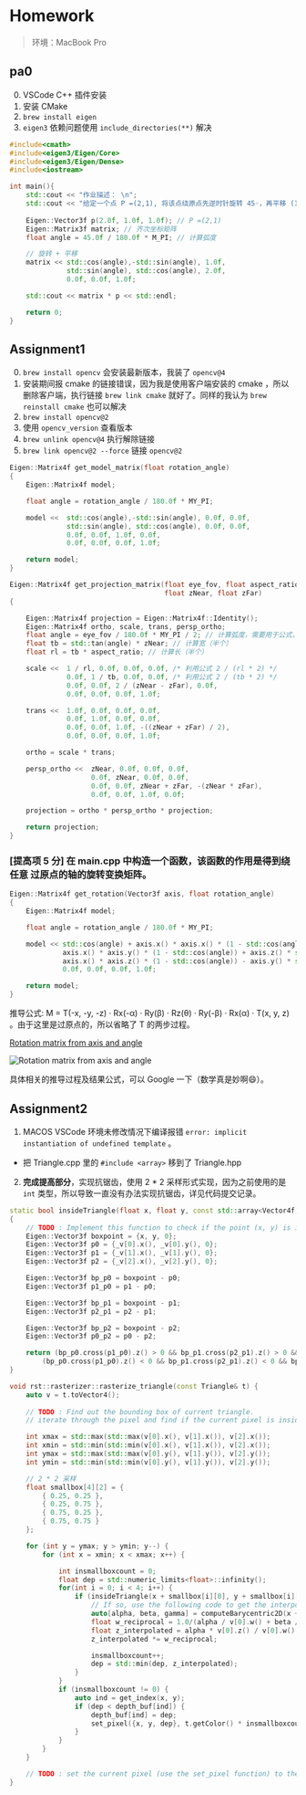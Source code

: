 # Homework

> 环境：MacBook Pro

## pa0

0. VSCode C++ 插件安装
1. 安装 CMake
2. `brew install eigen`
3. `eigen3` 依赖问题使用 `include_directories(**)` 解决

```c++
#include<cmath>
#include<eigen3/Eigen/Core>
#include<eigen3/Eigen/Dense>
#include<iostream>

int main(){
    std::cout << "作业描述： \n";
    std::cout << "给定一个点 P =(2,1), 将该点绕原点先逆时针旋转 45◦，再平移 (1,2), 计算出 变换后点的坐标(要求用齐次坐标进行计算)。 \n";
    
    Eigen::Vector3f p(2.0f, 1.0f, 1.0f); // P =(2,1)
    Eigen::Matrix3f matrix; // 齐次坐标矩阵
    float angle = 45.0f / 180.0f * M_PI; // 计算弧度

    // 旋转 + 平移
    matrix << std::cos(angle),-std::sin(angle), 1.0f,
              std::sin(angle), std::cos(angle), 2.0f,
              0.0f, 0.0f, 1.0f;

    std::cout << matrix * p << std::endl;

    return 0;
}
```

## Assignment1

0. `brew install opencv` 会安装最新版本，我装了 `opencv@4`
1. 安装期间报 cmake 的链接错误，因为我是使用客户端安装的 cmake ，所以删除客户端，执行链接 `brew link cmake` 就好了。同样的我认为 `brew reinstall cmake` 也可以解决
2. `brew install opencv@2`
3. 使用 `opencv_version` 查看版本
4. `brew unlink opencv@4` 执行解除链接
5. `brew link opencv@2 --force` 链接 `opencv@2`

```c++
Eigen::Matrix4f get_model_matrix(float rotation_angle)
{
    Eigen::Matrix4f model;

    float angle = rotation_angle / 180.0f * MY_PI;

    model <<  std::cos(angle),-std::sin(angle), 0.0f, 0.0f,
              std::sin(angle), std::cos(angle), 0.0f, 0.0f,
              0.0f, 0.0f, 1.0f, 0.0f,
              0.0f, 0.0f, 0.0f, 1.0f;

    return model;
}

Eigen::Matrix4f get_projection_matrix(float eye_fov, float aspect_ratio,
                                      float zNear, float zFar)
{

    Eigen::Matrix4f projection = Eigen::Matrix4f::Identity();
    Eigen::Matrix4f ortho, scale, trans, persp_ortho;
    float angle = eye_fov / 180.0f * MY_PI / 2; // 计算弧度，需要用于公式，所以除 2
    float tb = std::tan(angle) * zNear; // 计算宽（半个）
    float rl = tb * aspect_ratio; // 计算长（半个）

    scale <<  1 / rl, 0.0f, 0.0f, 0.0f, /* 利用公式 2 / (rl * 2) */
              0.0f, 1 / tb, 0.0f, 0.0f, /* 利用公式 2 / (tb * 2) */
              0.0f, 0.0f, 2 / (zNear - zFar), 0.0f,
              0.0f, 0.0f, 0.0f, 1.0f;

    trans <<  1.0f, 0.0f, 0.0f, 0.0f,
              0.0f, 1.0f, 0.0f, 0.0f,
              0.0f, 0.0f, 1.0f, -((zNear + zFar) / 2),
              0.0f, 0.0f, 0.0f, 1.0f;

    ortho = scale * trans;

    persp_ortho <<  zNear, 0.0f, 0.0f, 0.0f,
                    0.0f, zNear, 0.0f, 0.0f,
                    0.0f, 0.0f, zNear + zFar, -(zNear * zFar),
                    0.0f, 0.0f, 1.0f, 0.0f;

    projection = ortho * persp_ortho * projection;

    return projection;
}
```

### [提高项 5 分] 在 main.cpp 中构造一个函数，该函数的作用是得到绕任意 过原点的轴的旋转变换矩阵。

```c++
Eigen::Matrix4f get_rotation(Vector3f axis, float rotation_angle)
{
    Eigen::Matrix4f model;

    float angle = rotation_angle / 180.0f * MY_PI;

    model << std::cos(angle) + axis.x() * axis.x() * (1 - std::cos(angle)), axis.x() * axis.y() * (1 - std::cos(angle)) - axis.z() * std::sin(angle), axis.x() * axis.z() * (1 - std::cos(angle)) + axis.y() * std::sin(angle), 0.0f,
             axis.x() * axis.y() * (1 - std::cos(angle)) + axis.z() * std::sin(angle), std::cos(angle) + axis.y() * axis.y() * (1 - std::cos(angle)), axis.y() * axis.z() * (1 - std::cos(angle)) - axis.x() * std::sin(angle), 0.0f,
             axis.x() * axis.z() * (1 - std::cos(angle)) - axis.y() * std::sin(angle), axis.z() * axis.y() * (1 - std::cos(angle)) + axis.x() * std::sin(angle), std::cos(angle) + axis.z() * axis.z() * (1 - std::cos(angle)), 0.0f,
             0.0f, 0.0f, 0.0f, 1.0f;

    return model;
}
```

推导公式: M = T(-x, -y, -z) · Rx(-α) · Ry(β) · Rz(θ) · Ry(-β) · Rx(α) · T(x, y, z) 。由于这里是过原点的，所以省略了 T 的两步过程。

[Rotation matrix from axis and angle](https://en.wikipedia.org/wiki/Rotation_matrix#Rotation_matrix_from_axis_and_angle)

![Rotation matrix from axis and angle](https://wikimedia.org/api/rest_v1/media/math/render/svg/f259f80a746ee20d481f9b7f600031084358a27c)

具体相关的推导过程及结果公式，可以 Google 一下（数学真是妙啊😄）。

## Assignment2

1. MACOS VSCode 环境未修改情况下编译报错 `error: implicit instantiation of undefined template` 。
 -  把 Triangle.cpp 里的 `#include <array>` 移到了 Triangle.hpp
2. **完成提高部分**，实现抗锯齿，使用 2 * 2 采样形式实现，因为之前使用的是 `int` 类型，所以导致一直没有办法实现抗锯齿，详见代码提交记录。


```c++
static bool insideTriangle(float x, float y, const std::array<Vector4f, 3> _v)
{   
    // TODO : Implement this function to check if the point (x, y) is inside the triangle represented by _v[0], _v[1], _v[2]
    Eigen::Vector3f boxpoint = {x, y, 0};
    Eigen::Vector3f p0 = {_v[0].x(), _v[0].y(), 0};
    Eigen::Vector3f p1 = {_v[1].x(), _v[1].y(), 0};
    Eigen::Vector3f p2 = {_v[2].x(), _v[2].y(), 0};

    Eigen::Vector3f bp_p0 = boxpoint - p0;
    Eigen::Vector3f p1_p0 = p1 - p0;

    Eigen::Vector3f bp_p1 = boxpoint - p1;
    Eigen::Vector3f p2_p1 = p2 - p1;

    Eigen::Vector3f bp_p2 = boxpoint - p2;
    Eigen::Vector3f p0_p2 = p0 - p2;

    return (bp_p0.cross(p1_p0).z() > 0 && bp_p1.cross(p2_p1).z() > 0 && bp_p2.cross(p0_p2).z() > 0) ||
        (bp_p0.cross(p1_p0).z() < 0 && bp_p1.cross(p2_p1).z() < 0 && bp_p2.cross(p0_p2).z() < 0);
}

void rst::rasterizer::rasterize_triangle(const Triangle& t) {
    auto v = t.toVector4();
    
    // TODO : Find out the bounding box of current triangle.
    // iterate through the pixel and find if the current pixel is inside the triangle

    int xmax = std::max(std::max(v[0].x(), v[1].x()), v[2].x());
    int xmin = std::min(std::min(v[0].x(), v[1].x()), v[2].x());
    int ymax = std::max(std::max(v[0].y(), v[1].y()), v[2].y());
    int ymin = std::min(std::min(v[0].y(), v[1].y()), v[2].y());

    // 2 * 2 采样
    float smallbox[4][2] = {
        { 0.25, 0.25 },
        { 0.25, 0.75 },
        { 0.75, 0.25 },
        { 0.75, 0.75 }
    };

    for (int y = ymax; y > ymin; y--) {
        for (int x = xmin; x < xmax; x++) {

            int insmallboxcount = 0;
            float dep = std::numeric_limits<float>::infinity();
            for(int i = 0; i < 4; i++) {
                if (insideTriangle(x + smallbox[i][0], y + smallbox[i][1], v)) {
                    // If so, use the following code to get the interpolated z value.
                    auto[alpha, beta, gamma] = computeBarycentric2D(x + smallbox[i][0], y + smallbox[i][1], t.v);
                    float w_reciprocal = 1.0/(alpha / v[0].w() + beta / v[1].w() + gamma / v[2].w());
                    float z_interpolated = alpha * v[0].z() / v[0].w() + beta * v[1].z() / v[1].w() + gamma * v[2].z() / v[2].w();
                    z_interpolated *= w_reciprocal;

                    insmallboxcount++;
                    dep = std::min(dep, z_interpolated);
                }
            }
            if (insmallboxcount != 0) {
                auto ind = get_index(x, y);
                if (dep < depth_buf[ind]) {
                    depth_buf[ind] = dep;
                    set_pixel({x, y, dep}, t.getColor() * insmallboxcount / 4.0);
                }
            }
        }
    }

    // TODO : set the current pixel (use the set_pixel function) to the color of the triangle (use getColor function) if it should be painted.
}
```